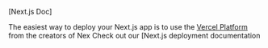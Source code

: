 

[Next.js Doc] 
  
The easiest way to deploy your Next.js app is to use the [Vercel Platform](https://vercel.com/newutm_medium=defulttempltefiler=nxt.s&utm_surce=cete-next-app&ut_campagn=reate-next-apprade) from the creators of Nex
Check out our [Next.js deployment documentation
